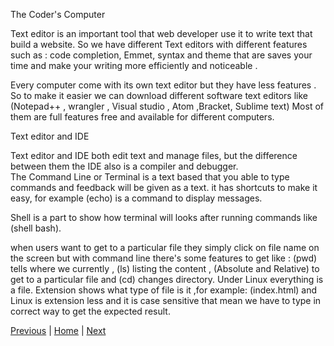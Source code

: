  The Coder's Computer

Text editor is an important tool that web developer use it to write text that build a website. So we have different Text editors with different features such as : code completion, Emmet, syntax and theme that are saves your time and make your writing more efficiently and noticeable . 

Every computer come with its own text editor but they have less features .
So to make it easier we can download different software text editors like (Notepad++ , wrangler , Visual studio , Atom ,Bracket, Sublime text) Most of them are full features free and available for different computers.   

Text editor and IDE

Text editor and IDE both edit text and manage files, but the difference between them the IDE also is a compiler and debugger.             
The Command Line or Terminal is a text based that you able to type commands and feedback will be given as a text. it has shortcuts to make it easy, for example (echo) is a command to display messages.

Shell is a part to show how terminal will looks after running commands like (shell bash). 

when users want to get to a particular file they simply click on file name on the screen but with command line there's some features to get like : (pwd) tells where we currently , (ls) listing the content , (Absolute and Relative) to get to a particular file and (cd) changes directory.
Under Linux everything is a file. Extension shows what type of file is it ,for example: (index.html) and  Linux is extension less and it is case sensitive that mean we have to type in correct way to get the expected result.

[Previous](Read01.md)  | [Home](README.md) | [Next](Read03.md)
